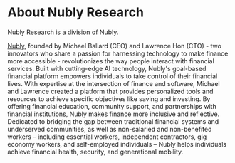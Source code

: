 #  About Nubly Research

Nubly Research is a division of Nubly. 

[Nubly](https://www.livenubly.com/), founded by Michael Ballard (CEO) and Lawrence Hon (CTO) - two innovators who share a passion for harnessing technology to make finance more accessible - revolutionizes the way people interact with financial services. Built with cutting-edge AI technology, Nubly's goal-based financial platform empowers individuals to take control of their financial lives. With expertise at the intersection of finance and software, Michael and Lawrence created a platform that provides personalized tools and resources to achieve specific objectives like saving and investing. By offering financial education, community support, and partnerships with financial institutions, Nubly makes finance more inclusive and reflective. Dedicated to bridging the gap between traditional financial systems and underserved communities, as well as non-salaried and non-benefited workers – including essential workers, independent contractors, gig economy workers, and self-employed individuals – Nubly helps individuals achieve financial health, security, and generational mobility.

